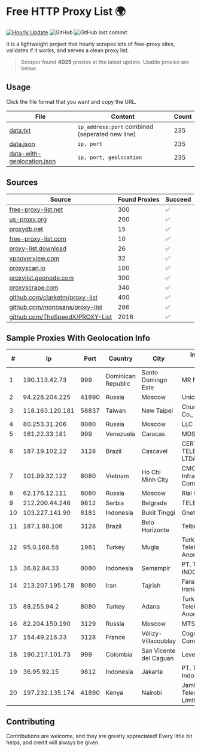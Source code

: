 
# Free HTTP Proxy List 🌍

[![Hourly Update](https://github.com/mertguvencli/http-proxy-list/actions/workflows/main.yml/badge.svg?branch=main)](https://github.com/mertguvencli/http-proxy-list/actions/workflows/main.yml)
![GitHub](https://img.shields.io/github/license/mertguvencli/http-proxy-list)
![GitHub last commit](https://img.shields.io/github/last-commit/mertguvencli/http-proxy-list)

It is a lightweight project that hourly scrapes lots of free-proxy sites, validates if it works, and serves a clean proxy list.


> Scraper found **4025** proxies at the latest update. Usable proxies are below.

## Usage

Click the file format that you want and copy the URL.


|File|Content|Count|
|----|-------|-----|
|[data.txt](https://raw.githubusercontent.com/mertguvencli/http-proxy-list/main/proxy-list/data.txt)|`ip_address:port` combined (seperated new line)|235|
|[data.json](https://raw.githubusercontent.com/mertguvencli/http-proxy-list/main/proxy-list/data.json)|`ip, port`|235|
|[data-with-geolocation.json](https://raw.githubusercontent.com/mertguvencli/http-proxy-list/main/proxy-list/data-with-geolocation.json)|`ip, port, geolocation`|235|

## Sources

|Source|Found Proxies|Succeed|
|------|-------------|-------|
|[free-proxy-list.net](https://free-proxy-list.net)|300|✅|
|[us-proxy.org](https://www.us-proxy.org)|200|✅|
|[proxydb.net](http://proxydb.net)|15|✅|
|[free-proxy-list.com](https://free-proxy-list.com/?page=&port=&type%5B%5D=http&type%5B%5D=https&up_time=0&search=Search)|10|✅|
|[proxy-list.download](https://www.proxy-list.download/HTTP)|26|✅|
|[vpnoverview.com](https://vpnoverview.com/privacy/anonymous-browsing/free-proxy-servers)|32|✅|
|[proxyscan.io](https://www.proxyscan.io)|100|✅|
|[proxylist.geonode.com](https://proxylist.geonode.com/api/proxy-list?limit=300&page=1&sort_by=lastChecked&sort_type=desc&protocols=http,https)|300|✅|
|[proxyscrape.com](https://api.proxyscrape.com/v2/?request=displayproxies&protocol=http&timeout=10000&country=all&ssl=all&anonymity=all)|340|✅|
|[github.com/clarketm/proxy-list](https://raw.githubusercontent.com/clarketm/proxy-list/master/proxy-list-raw.txt)|400|✅|
|[github.com/monosans/proxy-list](https://raw.githubusercontent.com/monosans/proxy-list/main/proxies/http.txt)|286|✅|
|[github.com/TheSpeedX/PROXY-List](https://raw.githubusercontent.com/TheSpeedX/PROXY-List/master/http.txt)|2016|✅|


## Sample Proxies With Geolocation Info

|#|Ip|Port|Country|City|Internet Service Provider|
|-|--|----|-------|----|-------------------------|
|1|190.113.42.73|999|Dominican Republic|Santo Domingo Este|MR Networking, SRL|
|2|94.228.204.225|41890|Russia|Moscow|Uniontel Ltd|
|3|118.163.120.181|58837|Taiwan|New Taipei|Chunghwa Telecom Co., Ltd.|
|4|80.253.31.206|8080|Russia|Moscow|LLC SETEL|
|5|161.22.33.181|999|Venezuela|Caracas|MDS TELECOM C.A|
|6|187.19.102.22|3128|Brazil|Cascavel|CERTTO TELECOMUNICAÇÕES LTDA EPP|
|7|101.99.32.122|8080|Vietnam|Ho Chi Minh City|CMC Telecom Infrastructure Company|
|8|62.176.12.111|8080|Russia|Moscow|Rial Com JSC|
|9|212.200.44.246|9812|Serbia|Belgrade|TELEKOM SRBIJA a.d.|
|10|103.227.141.90|8181|Indonesia|Bukit Tinggi|Gnet Biaro Akses|
|11|187.1.88.106|3128|Brazil|Belo Horizonte|Telbrax Ltda|
|12|95.0.168.58|1981|Turkey|Mugla|Turk Telekomunikasyon Anonim Sirketi|
|13|36.82.84.33|8080|Indonesia|Semampir|PT. TELKOM INDONESIA|
|14|213.207.195.178|8080|Iran|Tajrīsh|Farabord Dadeh Haye Iranian Co.|
|15|88.255.94.2|8080|Turkey|Adana|Turk Telekomunikasyon Anonim Sirketi|
|16|82.204.150.190|3129|Russia|Moscow|MTS PJSC|
|17|154.49.216.33|3128|France|Vélizy-Villacoublay|Cogent Communications|
|18|190.217.101.73|999|Colombia|San Vicente del Caguan|Level 3 Colombia S.A|
|19|36.95.92.15|9812|Indonesia|Jakarta|PT. Telekomunikasi Indonesia|
|20|197.232.135.174|41890|Kenya|Nairobi|Jamii Telecommunications Limited|



## Contributing

Contributions are welcome, and they are greatly appreciated! Every
little bit helps, and credit will always be given.

